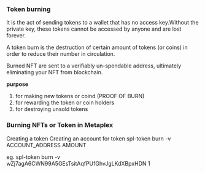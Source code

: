 ### Token burning
It is the act of sending tokens to a wallet that has no access key.Without the private key, these tokens cannot be accessed by anyone and are lost forever.

A token burn is the destruction of certain amount of tokens (or coins) in order to reduce their number in circulation.

Burned NFT are sent to a verifiably un-spendable address, ultimately eliminating your NFT from blockchain.

**purpose**
1. for making new tokens or coind (PROOF OF BURN)
2. for rewarding the token or coin holders
3. for destroying unsold tokens


### Burning NFTs or Token in Metaplex

Creating a token
Creating an account for token
spl-token burn -v ACCOUNT_ADDRESS AMOUNT


eg. spl-token burn -v wZj7agA6CWN99A5GEsTsitAqfPUfGhvJgLKdXBpxHDN 1